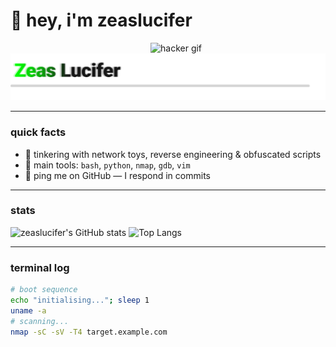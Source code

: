 # 👋 hey, i'm zeaslucifer
<img align="right" alt="hacker gif" src="./hacker.gif" width="280"/>



![glitch](./glitch.svg)

---

### quick facts
- 🔭 tinkering with network toys, reverse engineering & obfuscated scripts  
- 🧰 main tools: `bash`, `python`, `nmap`, `gdb`, `vim`  
- 💬 ping me on GitHub — I respond in commits

---

### stats
![zeaslucifer's GitHub stats](https://github-readme-stats.vercel.app/api?username=zeaslucifer&show_icons=true&theme=dark&hide_border=true)
![Top Langs](https://github-readme-stats.vercel.app/api/top-langs/?username=zeaslucifer&layout=compact&theme=dark&hide_border=true)

---

### terminal log
```bash
# boot sequence
echo "initialising..."; sleep 1
uname -a
# scanning...
nmap -sC -sV -T4 target.example.com
